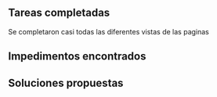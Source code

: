 ## Tareas completadas

Se completaron casi todas las diferentes vistas de las paginas

## Impedimentos encontrados

## Soluciones propuestas
